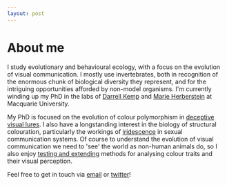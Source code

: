 ```yaml
---
layout: post
---
```


# About me
I study evolutionary and behavioural ecology, with a focus on the evolution of visual communication. I mostly use invertebrates, both in recognition of the enormous chunk of biological diversity they represent, and for the intriguing opportunities afforded by non-model organisms. I'm currently winding up my PhD in the labs of [Darrell Kemp](http://www.evolutionaryecologymq.com/) and [Marie Herberstein](https://sites.google.com/site/behaviouralecologymacquarie/) at Macquarie University.

My PhD is focused on the evolution of colour polymorphism in [deceptive visual lures](https://www.google.com/search?as_st=y&tbm=isch&as_q=gasteracantha&as_epq=&as_oq=&as_eq=&imgsz=&imgar=&imgc=&imgcolor=&imgtype=&cr=&as_sitesearch=&safe=images&as_filetype=&as_rights=). I also have a longstanding interest in the biology of structural colouration, particularly the workings of  [iridescence](https://www.google.com/search?as_st=y&tbm=isch&as_q=iridescent%2C+butterfly&as_epq=&as_oq=&as_eq=&imgsz=&imgar=&imgc=&imgcolor=&imgtype=&cr=&as_sitesearch=&safe=images&as_filetype=&as_rights=) in sexual communication systems. Of course to understand the evolution of visual communication we need to 'see' the world as non-human animals do, so I also enjoy [testing and extending](https://github.com/rmaia/pavo) methods for analysing colour traits and their visual perception.

Feel free to get in touch via [email](mailto:thomas.white026@gmail.com) or [twitter](https://twitter.com/tomedwhite)!
